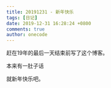 ```yaml
---
title: 20191231 - 新年快乐
tags: [日记]
date: 2019-12-31 16:28:24 +0800
comments: true
author: onecode
---
```

赶在19年的最后一天结束前写了这个博客。

本来有一肚子话

就新年快乐吧。







